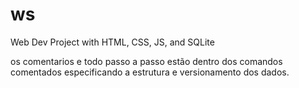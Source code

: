 # ws
Web Dev Project with HTML, CSS, JS, and SQLite

os comentarios e todo passo a passo estão dentro dos comandos comentados especificando a estrutura e versionamento dos dados.
